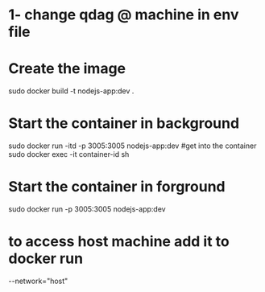 # 1- change qdag @ machine in env file

# Create the image

sudo docker build -t nodejs-app:dev .

# Start the container in background

sudo docker run -itd -p 3005:3005 nodejs-app:dev
#get into the container
sudo docker exec -it container-id sh

# Start the container in forground

sudo docker run -p 3005:3005 nodejs-app:dev

# to access host machine add it to docker run

--network="host"
